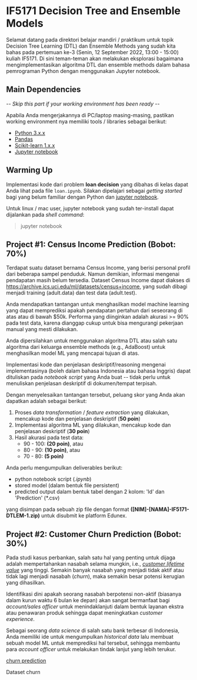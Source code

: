 # IF5171 Decision Tree and Ensemble Models

Selamat datang pada direktori belajar mandiri / praktikum untuk topik Decision Tree Learning (DTL) dan Ensemble Methods yang sudah kita bahas pada pertemuan ke-3 (Senin, 12 September 2022, 13:00 - 15:00) kuliah IF5171.
Di sini teman-teman akan melakukan eksplorasi bagaimana mengimplementasikan algoritma DTL dan ensemble methods dalam bahasa pemrograman Python dengan menggunakan Jupyter notebook.

## Main Dependencies

-- *Skip this part if your working environment has been ready* --

Apabila Anda mengerjakannya di PC/laptop masing-masing, pastikan working environment nya memiliki tools / libraries sebagai berikut:
- [Python 3.x.x](https://www.python.org/)
- [Pandas](https://pandas.pydata.org/)
- [Scikit-learn 1.x.x](https://scikit-learn.org/stable/)
- [Jupyter notebook](https://jupyter.org/)

## Warming Up
Implementasi kode dari problem __loan decision__ yang dibahas di kelas dapat Anda lihat pada file `loan.ipynb`. Silakan dipelajari sebagai *getting started* bagi yang belum familiar dengan Python dan [jupyter notebook](https://www.edureka.co/blog/wp-content/uploads/2018/10/Jupyter_Notebook_CheatSheet_Edureka.pdf). 

Untuk linux / mac user, jupyter notebook yang sudah ter-install dapat dijalankan pada *shell command*:

> jupyter notebook


## Project #1: Census Income Prediction (Bobot: 70%)
Terdapat suatu dataset bernama Census Income, yang berisi personal profil dari beberapa sampel penduduk. 
Namun demikian, informasi mengenai pendapatan masih belum tersedia. Dataset Census Income dapat diakses di https://archive.ics.uci.edu/ml/datasets/census+income, yang sudah dibagi menjadi training (adult.data) dan test data (adult.test).

Anda mendapatkan tantangan untuk menghasilkan model machine learning yang dapat memprediksi apakah pendapatan pertahun dari seseorang di atas atau di bawah $50k.
Performa yang diinginkan adalah akurasi >= 90% pada test data, karena dianggap cukup untuk bisa mengurangi pekerjaan manual yang mesti dilakukan.

Anda dipersilahkan untuk menggunakan algoritma DTL atau salah satu algoritma dari keluarga ensemble methods (e.g., AdaBoost) untuk menghasilkan model ML yang mencapai tujuan di atas.

Implementasi kode dan penjelasan deskriptif/reasoning mengenai implementasinya (boleh dalam bahasa Indonesia atau bahasa Inggris) dapat dituliskan pada *notebook script* yang Anda buat -- tidak perlu untuk menuliskan penjelasan deskriptif di dokumen/tempat terpisah. 

Dengan menyelesaikan tantangan tersebut, peluang skor yang Anda akan dapatkan adalah sebagai berikut:
1. Proses *data transformation* / *feature extraction* yang dilakukan, mencakup kode dan penjelasan deskriptif (__50 poin__)
2. Implementasi algoritma ML yang dilakukan, mencakup kode dan penjelasan deskriptif (__30 poin__)
3. Hasil akurasi pada test data:
	- 90 - 100: __(20 poin)__, atau
	- 80 - 90: __(10 poin)__, atau
	- 70 - 80: __(5 poin)__


Anda perlu mengumpulkan deliverables berikut:
- python notebook script (*.ipynb*)
- stored model (dalam bentuk file persistent)
- predicted output dalam bentuk tabel dengan 2 kolom: 'Id' dan 'Prediction' (*.csv)

yang disimpan pada sebuah zip file dengan format __([NIM]-[NAMA]-IF5171-DTLEM-1.zip)__ untuk disubmit ke platform Edunex.

## Project #2: Customer Churn Prediction (Bobot: 30%)

Pada studi kasus perbankan, salah satu hal yang penting untuk dijaga adalah mempertahankan nasabah selama mungkin, i.e., [*customer lifetime value*](https://en.wikipedia.org/wiki/Customer_lifetime_value) yang tinggi. 
Semakin banyak nasabah yang menjadi tidak aktif atau tidak lagi menjadi nasabah (*churn*), maka semakin besar potensi kerugian yang dihasilkan.

Identifikasi dini apakah seorang nasabah berpotensi non-aktif (biasanya dalam kurun waktu 6 bulan ke depan) akan sangat bermanfaat bagi *account/sales officer* untuk menindaklanjuti dalam bentuk layanan ekstra atau penawaran produk sehingga dapat meningkatkan *customer experience*.

Sebagai seorang *data science* di salah satu bank terbesar di Indonesia, Anda memiliki ide untuk mengumpulkan *historical data* lalu membuat sebuah model ML untuk memprediksi hal tersebut, sehingga membantu para *account officer* untuk melakukan tindak lanjut yang lebih terukur.

[churn prediction](https://1drv.ms/u/s!AgX5GEtworUahSBOjjue1xZEHri_?e=5mAEAc)







Dataset churn 